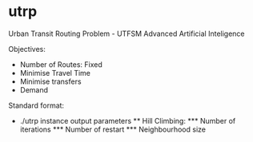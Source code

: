 utrp
====
Urban Transit Routing Problem - UTFSM Advanced Artificial Inteligence

Objectives:
* Number of Routes: Fixed
* Minimise Travel Time
* Minimise transfers
* Demand

Standard format:
* ./utrp instance output parameters
** Hill Climbing:
*** Number of iterations
*** Number of restart
*** Neighbourhood size
